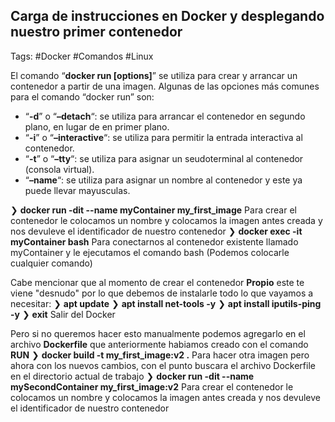 ## Carga de instrucciones en Docker y desplegando nuestro primer contenedor

Tags: #Docker #Comandos #Linux 

El comando “**docker run \[options]**” se utiliza para crear y arrancar un contenedor a partir de una imagen. Algunas de las opciones más comunes para el comando “docker run” son:

-   “**-d**” o “**–detach**“: se utiliza para arrancar el contenedor en segundo plano, en lugar de en primer plano.
-   “**-i**” o “**–interactive**“: se utiliza para permitir la entrada interactiva al contenedor.
-   “**-t**” o “**–tty**“: se utiliza para asignar un seudoterminal al contenedor (consola virtual). 
-   “**–name**“: se utiliza para asignar un nombre al contenedor y este ya puede llevar mayusculas.

❯ **docker run -dit --name myContainer my_first_image** Para crear el contenedor le colocamos un nombre y colocamos la imagen antes creada y nos devuleve el identificador de nuestro contenedor 
❯ **docker exec -it myContainer bash** Para conectarnos al contenedor existente llamado myContainer y le ejecutamos el comando bash (Podemos colocarle cualquier comando)

Cabe mencionar que al momento de crear el contenedor **Propio** este te viene "desnudo" por lo que debemos de instalarle todo lo que vayamos a necesitar:
❯ **apt update**
❯ **apt install net-tools -y** 
❯ **apt install iputils-ping -y**
❯ **exit** Salir del Docker

Pero si no queremos hacer esto manualmente podemos agregarlo en el archivo **Dockerfile** que anteriormente habiamos creado con el comando **RUN**
❯ **docker build -t my_first_image:v2 .** Para hacer otra imagen pero ahora con los nuevos cambios, con el punto buscara el archivo Dockerfile en el directorio actual de trabajo
❯ **docker run -dit --name mySecondContainer my_first_image:v2** Para crear el contenedor le colocamos un nombre y colocamos la imagen antes creada y nos devuleve el identificador de nuestro contenedor 
